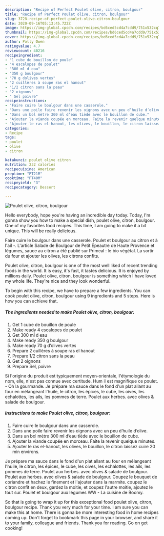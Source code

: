 ```yaml
---
description: "Recipe of Perfect Poulet olive, citron, boulgour"
title: "Recipe of Perfect Poulet olive, citron, boulgour"
slug: 3728-recipe-of-perfect-poulet-olive-citron-boulgour
date: 2020-09-16T05:13:45.722Z
image: https://img-global.cpcdn.com/recipes/bd6ced5cd4a7cdd9/751x532cq70/poulet-olive-citron-boulgour-photo-principale-de-la-recette.jpg
thumbnail: https://img-global.cpcdn.com/recipes/bd6ced5cd4a7cdd9/751x532cq70/poulet-olive-citron-boulgour-photo-principale-de-la-recette.jpg
cover: https://img-global.cpcdn.com/recipes/bd6ced5cd4a7cdd9/751x532cq70/poulet-olive-citron-boulgour-photo-principale-de-la-recette.jpg
author: Polly Owen
ratingvalue: 4.7
reviewcount: 40216
recipeingredient:
- "1 cube de bouillon de poule"
- "4 escalopes de poulet"
- "300 ml d eau"
- "350 g boulgour"
- "70 g dolives vertes"
- "2 cuillères à soupe ras el hanout"
- "1/2 citron sans la peau"
- "2 oignons"
- " Sel poivre"
recipeinstructions:
- "Faire cuire le boulgour dans une casserole."
- "Dans une poile faire revenir les oignons avec un peu d’huile d’olive."
- "Dans un bol mètre 300 ml d’eau tiède avec le bouillon de cube."
- "Ajouter la viande coupée en morceau. Faite la revenir quelque minutes."
- "Ajouter le ras el-hanout, les olives, le bouillon, le citron laissez cuire 20 min environs."
categories:
- Recipe
tags:
- poulet
- olive
- citron

katakunci: poulet olive citron 
nutrition: 232 calories
recipecuisine: American
preptime: "PT21M"
cooktime: "PT40M"
recipeyield: "3"
recipecategory: Dessert

---
```



![Poulet olive, citron, boulgour](https://img-global.cpcdn.com/recipes/bd6ced5cd4a7cdd9/751x532cq70/poulet-olive-citron-boulgour-photo-principale-de-la-recette.jpg)

Hello everybody, hope you're having an incredible day today. Today, I'm gonna show you how to make a special dish, poulet olive, citron, boulgour. One of my favorites food recipes. This time, I am going to make it a bit unique. This will be really delicious.

Faire cuire le boulgour dans une casserole. Poulet et boulgour au citron et à l&#39;ail -. L&#39;article Salade de Boulgour de Petit Épeautre de Haute Provence et légumes, sauce au citron a été publié sur Primeal : le bio végétal. La sortir du four et ajouter les olives, les citrons confits.

Poulet olive, citron, boulgour is one of the most well liked of recent trending foods in the world. It is easy, it's fast, it tastes delicious. It is enjoyed by millions daily. Poulet olive, citron, boulgour is something which I have loved my whole life. They're nice and they look wonderful.


To begin with this recipe, we have to prepare a few ingredients. You can cook poulet olive, citron, boulgour using 9 ingredients and 5 steps. Here is how you can achieve that.

<!--inarticleads1-->

##### The ingredients needed to make Poulet olive, citron, boulgour:

1. Get 1 cube de bouillon de poule
1. Make ready 4 escalopes de poulet
1. Get 300 ml d eau
1. Make ready 350 g boulgour
1. Make ready 70 g d’olives vertes
1. Prepare 2 cuillères à soupe ras el hanout
1. Prepare 1/2 citron sans la peau
1. Get 2 oignons
1. Prepare  Sel, poivre


Si l&#39;origine du produit est typiquement moyen-orientale, l&#39;étymologie du nom, elle, n&#39;est pas connue avec certitude. Hum il est magnifique ce poulet. - Oh la gourmande. Je prépare ma sauce dans le fond d&#39;un plat allant au four en mélangeant l&#39;huile, le citron, les épices, le cube, les oives, les echalottes, les ails, les pommes de terre. Poulet aux herbes. avec olives &amp; salade de boulgour. 

<!--inarticleads2-->

##### Instructions to make Poulet olive, citron, boulgour:

1. Faire cuire le boulgour dans une casserole.
1. Dans une poile faire revenir les oignons avec un peu d’huile d’olive.
1. Dans un bol mètre 300 ml d’eau tiède avec le bouillon de cube.
1. Ajouter la viande coupée en morceau. Faite la revenir quelque minutes.
1. Ajouter le ras el-hanout, les olives, le bouillon, le citron laissez cuire 20 min environs.


Je prépare ma sauce dans le fond d&#39;un plat allant au four en mélangeant l&#39;huile, le citron, les épices, le cube, les oives, les echalottes, les ails, les pommes de terre. Poulet aux herbes. avec olives &amp; salade de boulgour. Poulet aux herbes. avec olives &amp; salade de boulgour. Coupez le bouquet de coriandre et hachez le finement et l&#39;ajouter dans la marmite. coupez le citron confit en deux, gardez la moitie, et coupez l&#39;autre moitie, ajoutez le tout sur. Poulet et boulgour aux légumes WW - La cuisine de Boomy. 

So that is going to wrap it up for this exceptional food poulet olive, citron, boulgour recipe. Thank you very much for your time. I am sure you can make this at home. There is gonna be more interesting food in home recipes coming up. Don't forget to bookmark this page in your browser, and share it to your family, colleague and friends. Thank you for reading. Go on get cooking!
